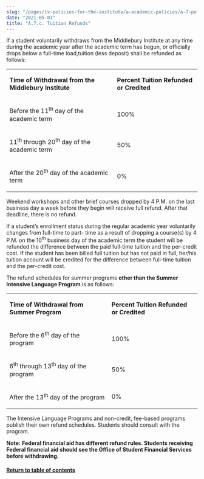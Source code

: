 ```yaml
---
slug: "/pages/iv-policies-for-the-institute/a-academic-policies/a-7-policies-concerning-enrollment-and-payment-fees/a-7-c-tuition-refunds"
date: "2021-05-01"
title: "A.7.c. Tuition Refunds"
---
```


If a student voluntarily withdraws from the Middlebury Institute at any time during the academic year after the academic term has begun, or officially drops below a full-time load,tuition (less deposit) shall be refunded as follows:

<table>

<tbody>

<tr>

<td>

**Time of Withdrawal from the Middlebury Institute**

</td>

<td>

**Percent Tuition Refunded or Credited**

</td>

</tr>

<tr>

<td>

Before the 11<sup>th</sup> day of the academic term

</td>

<td>

100%

</td>

</tr>

<tr>

<td>

11<sup>th</sup> through 20<sup>th</sup> day of the academic term

</td>

<td>

50%

</td>

</tr>

<tr>

<td>

After the 20<sup>th</sup> day of the academic term

</td>

<td>

0%

</td>

</tr>

</tbody>

</table>

Weekend workshops and other brief courses dropped by 4 P.M. on the last business day a week before they begin will receive full refund. After that deadline, there is no refund.

If a student’s enrollment status during the regular academic year voluntarily changes from full-time to part- time as a result of dropping a course(s) by 4 P.M. on the 10<sup>th</sup> business day of the academic term the student will be refunded the difference between the paid full-time tuition and the per-credit cost. If the student has been billed full tuition but has not paid in full, her/his tuition account will be credited for the difference between full-time tuition and the per-credit cost.

The refund schedules for summer programs **other than the Summer Intensive Language Program** is as follows:

<table>

<tbody>

<tr>

<td>

**Time of Withdrawal from Summer Program**

</td>

<td>

**Percent Tuition Refunded or Credited**

</td>

</tr>

<tr>

<td>

Before the 6<sup>th</sup> day of the program

</td>

<td>

100%

</td>

</tr>

<tr>

<td>

6<sup>th</sup> through 13<sup>th</sup> day of the program

</td>

<td>

50%

</td>

</tr>

<tr>

<td>

After the 13<sup>th</sup> day of the program

</td>

<td>

0%

</td>

</tr>

</tbody>

</table>

The Intensive Language Programs and non-credit, fee-based programs publish their own refund schedules. Students should consult with the program.

**Note:** **Federal financial aid has different refund rules. Students receiving Federal financial aid should see the Office of Student Financial Services before withdrawing.<span style="text-decoration:line-through"></span>**

#### [Return to table of contents](/pages/iv-policies-for-the-institute/a-academic-policies/a-7-policies-concerning-enrollment-and-payment-fees)
